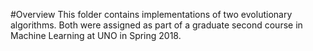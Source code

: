 #Overview
This folder contains implementations of two evolutionary algorithms. Both were assigned as part of a graduate second course in Machine Learning at UNO in Spring 2018. 

